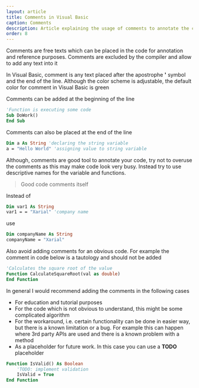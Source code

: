 ```yaml
---
layout: article
title: Comments in Visual Basic
caption: Comments
description: Article explaining the usage of comments to annotate the code
order: 8
---
```

Comments are free texts which can be placed in the code for annotation and reference purposes. Comments are excluded by the compiler and allow to add any text into it

In Visual Basic, comment is any text placed after the apostrophe **'** symbol and the end of the line. Although the color scheme is adjustable, the default color for comment in Visual Basic is green

Comments can be added at the beginning of the line

~~~ vb
'Function is executing some code
Sub DoWork()
End Sub
~~~

Comments can also be placed at the end of the line

~~~ vb
Dim a As String 'declaring the string variable
a = "Hello World" 'assigning value to string variable
~~~

Although, comments are good tool to annotate your code, try not to overuse the comments as this may make code look very busy. Instead try to use descriptive names for the variable and functions.

> Good code comments itself

Instead of 
~~~ vb
Dim var1 As String
var1 = = "Xarial" 'company name
~~~

use 

~~~ vb
Dim companyName As String
companyName = "Xarial"
~~~

Also avoid adding comments for an obvious code. For example the comment in code below is a tautology and should not be added

~~~ vb
'Calculates the square root of the value
Function CalculateSquareRoot(val as double)
End Function
~~~

In general I would recommend adding the comments in the following cases

* For education and tutorial purposes
* For the code which is not obvious to understand, this might be some complicated algorithm
* For the workaround, i.e. certain functionality can be done in easier way, but there is a known limitation or a bug. For example this can happen where 3rd party APIs are used and there is a known problem with a method
* As a placeholder for future work. In this case you can use a **TODO** placeholder

~~~ vb
Function IsValid() As Boolean
    'TODO: implement validation
    IsValid = True
End Function
~~~